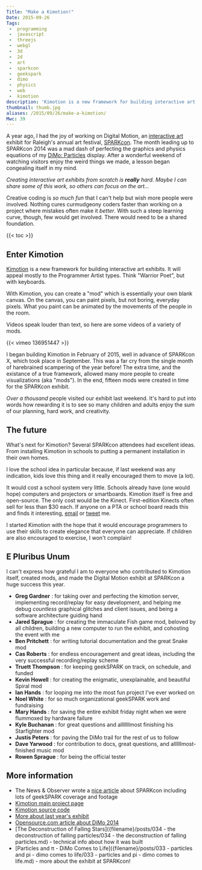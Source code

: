 ```yaml
---
Title: "Make a Kimotion!"
Date: 2015-09-26
Tags:
 -  programming
 -  javascript
 -  threejs
 -  webgl
 -  3d
 -  2d
 -  art
 -  sparkcon
 -  geekspark
 -  dimo
 -  physics
 -  web
 -  kimotion
description: 'Kimotion is a new framework for building interactive art exhibits.  It will appeal mostly to the Programmer Artist types.  Think "Warrior Poet", but with keyboards.'
thumbnail: thumb.jpg
aliases: /2015/09/26/make-a-kimotion/
Mwc: 39
---
```


A year ago, I had the joy of working on Digital Motion, an [interactive
art][intart] exhibit for Raleigh's annual art festival, [SPARKcon][sparkcon].
The month leading up to SPARKcon 2014 was a mad dash of perfecting the graphics
and physics equations of my [DiMo: Particles][dimo-particles] display. After a
wonderful weekend of watching visitors enjoy the weird things we made, a lesson
began congealing itself in my mind.

_Creating interactive art exhibits from scratch is **really** hard. Maybe I
can share some of this work, so others can focus on the art..._

Creative coding is _so much fun_ that I can't help but wish more people were
involved. Nothing cures curmudgeony coders faster than working on a project
where mistakes often make it _better_. With such a steep learning curve,
though, few would get involved. There would need to be a shared foundation.

{{< toc >}}

## Enter Kimotion

[Kimotion][kimotion-web] is a new framework for building interactive art
exhibits. It will appeal mostly to the Programmer Artist types. Think
"Warrior Poet", but with keyboards.

With Kimotion, you can create a "mod" which is essentially your own blank
canvas. On the canvas, you can paint pixels, but not boring, everyday pixels.
What you paint can be animated by the movements of the people in the room.

Videos speak louder than text, so here are some videos of a variety of mods.

{{< vimeo 136951447 >}}

I began building Kimotion in February of 2015, well in advance of SPARKcon X,
which took place in September. This was a far cry from the single month of
harebrained scampering of the year before! The extra time, and the existance
of a true framework, allowed many more people to create visualizations (aka
"mods"). In the end, fifteen mods were created in time for the SPARKcon
exhibit.

_Over a thousand_ people visited our exhibit last weekend. It's hard to put
into words how rewarding it is to see so many children and adults enjoy the sum
of our planning, hard work, and creativity.

<!-- Commented out until a good gallery solution is in place.
## Gallery

Here are some photos from SPARKcon X (2015), and setup the night before.

$GALLERY
-->

## The future

What's next for Kimotion? Several SPARKcon attendees had excellent ideas.
From installing Kimotion in schools to putting a permanent installation in
their own homes.

I love the school idea in particular because, if last weekend was any
indication, kids love this thing and it really encouraged them to move (a lot).

It would cost a school system very little. Schools already have (one would
hope) computers and projectors or smartboards. Kimotion itself is free and
open-source. The only cost would be the Kinect. First-edition Kinects often
sell for less than $30 each. If anyone on a PTA or school board reads this and
finds it interesting, <a href="mailto:mwc@clayto.com">email</a> or <a
href="https://twitter.com/mwcz">tweet</a> me.

I started Kimotion with the hope that it would encourage programmers to use
their skills to create elegance that everyone can appreciate. If children are
also encouraged to exercise, I won't complain!

## E Pluribus Unum

I can't express how grateful I am to everyone who contributed to Kimotion
itself, created mods, and made the Digital Motion exhibit at SPARKcon a huge
success this year.

- **Greg Gardner** : for taking over and perfecting the kimotion server, implementing record/replay for easy development, and helping me debug _countless_ graphical glitches and client issues, and being a software architecture guiding hand
- **Jared Sprague** : for creating the immaculate Fish game mod, beloved by all children, building a new computer to run the exhibit, and cohosting the event with me
- **Ben Pritchett** : for writing tutorial documentation and the great Snake mod
- **Cas Roberts** : for endless encouragement and great ideas, including the very successful recording/replay scheme
- **Truett Thompson** : for keeping geekSPARK on track, on schedule, and funded
- **Kevin Howell** : for creating the enigmatic, unexplainable, and beautiful Spiral mod
- **Ian Hands** : for looping me into the most fun project I've ever worked on
- **Noel White** : for so much organizational geekSPARK work and fundraising
- **Mary Hands** : for saving the entire exhibit friday night when we were flummoxed by hardware failure
- **Kyle Buchanan** : for great questions and alllllllmost finishing his Starfighter mod
- **Justis Peters** : for paving the DiMo trail for the rest of us to follow
- **Dave Yarwood** : for contribution to docs, great questions, and allllllmost-finished music mod
- **Rowen Sprague** : for being the official tester

## More information

- The News & Observer wrote a [nice article][nando] about SPARKcon including lots of geekSPARK coverage and footage
- [Kimotion main project page][kimotion-web]
- [Kimotion source code][kimotion-code]
- [More about last year's exhibit][dimo-particles]
- [Opensource.com article about DiMo 2014][osdc]
- [The Deconstruction of Falling Stars]({filename}/posts/034 - the deconstruction of falling particles/034 - the deconstruction of falling particles.md) - technical info about how it was built
- [Particles and π - DiMo Comes to Life]({filename}/posts/033 - particles and pi - dimo comes to life/033 - particles and pi - dimo comes to life.md) - more about the exhibit at SPARKcon!

[kimotion-web]: http://kimotion.xyz
[kimotion-code]: https://github.com/mwcz/Kimotion
[kimotion-videos]: http://kimotion.xyz/#videos
[thumbnails]: thumbnails.png
[p5js]: http://p5js.org
[threejs]: http://threejs.org
[dimo-particles]: /projects/dimo
[sparkcon]: https://en.wikipedia.org/wiki/Sparkcon
[osdc]: http://opensource.com/life/15/2/sparkcon-geekspark-digital-motion-exhibit
[intart]: https://en.wikipedia.org/wiki/Interactive_art
[nando]: http://www.newsobserver.com/news/local/counties/wake-county/article35910324.html
